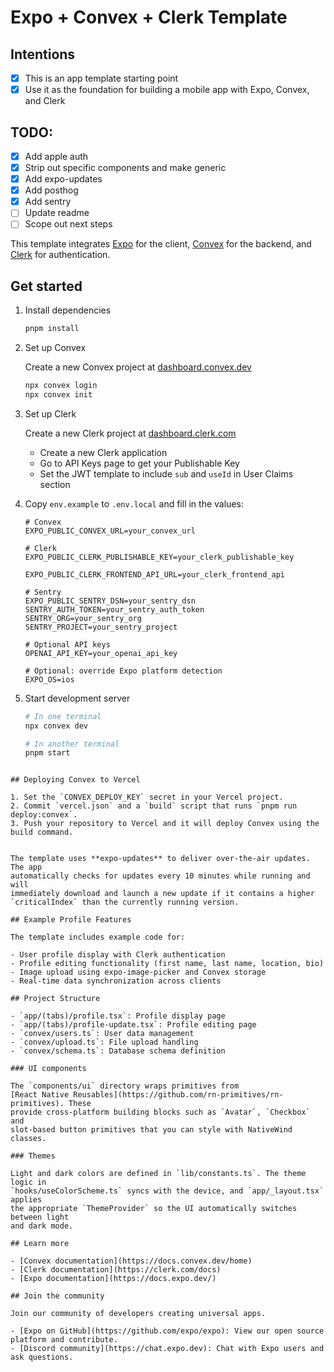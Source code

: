 # Expo + Convex + Clerk Template

## Intentions

- [x] This is an app template starting point
- [x] Use it as the foundation for building a mobile app with Expo, Convex, and Clerk

## TODO:

- [x] Add apple auth
- [x] Strip out specific components and make generic
- [x] Add expo-updates
- [x] Add posthog
- [x] Add sentry
- [ ] Update readme
- [ ] Scope out next steps

This template integrates [Expo](https://expo.dev) for the client, [Convex](https://convex.dev) for the backend, and [Clerk](https://clerk.com) for authentication.

## Get started

1. Install dependencies

   ```bash
   pnpm install
   ```

2. Set up Convex

   Create a new Convex project at [dashboard.convex.dev](https://dashboard.convex.dev)

   ```bash
   npx convex login
   npx convex init
   ```

3. Set up Clerk

   Create a new Clerk project at [dashboard.clerk.com](https://dashboard.clerk.com)

   - Create a new Clerk application
   - Go to API Keys page to get your Publishable Key
   - Set the JWT template to include `sub` and `useId` in User Claims section

4. Copy `env.example` to `.env.local` and fill in the values:

   ```
   # Convex
   EXPO_PUBLIC_CONVEX_URL=your_convex_url

   # Clerk
   EXPO_PUBLIC_CLERK_PUBLISHABLE_KEY=your_clerk_publishable_key

   EXPO_PUBLIC_CLERK_FRONTEND_API_URL=your_clerk_frontend_api

   # Sentry
   EXPO_PUBLIC_SENTRY_DSN=your_sentry_dsn
   SENTRY_AUTH_TOKEN=your_sentry_auth_token
   SENTRY_ORG=your_sentry_org
   SENTRY_PROJECT=your_sentry_project

   # Optional API keys
   OPENAI_API_KEY=your_openai_api_key

   # Optional: override Expo platform detection
   EXPO_OS=ios
   ```

5. Start development server

   ```bash
   # In one terminal
   npx convex dev

   # In another terminal
   pnpm start
```

## Deploying Convex to Vercel

1. Set the `CONVEX_DEPLOY_KEY` secret in your Vercel project.
2. Commit `vercel.json` and a `build` script that runs `pnpm run deploy:convex`.
3. Push your repository to Vercel and it will deploy Convex using the build command.


The template uses **expo-updates** to deliver over-the-air updates. The app
automatically checks for updates every 10 minutes while running and will
immediately download and launch a new update if it contains a higher
`criticalIndex` than the currently running version.

## Example Profile Features

The template includes example code for:

- User profile display with Clerk authentication
- Profile editing functionality (first name, last name, location, bio)
- Image upload using expo-image-picker and Convex storage
- Real-time data synchronization across clients

## Project Structure

- `app/(tabs)/profile.tsx`: Profile display page
- `app/(tabs)/profile-update.tsx`: Profile editing page
- `convex/users.ts`: User data management
- `convex/upload.ts`: File upload handling
- `convex/schema.ts`: Database schema definition

### UI components

The `components/ui` directory wraps primitives from
[React Native Reusables](https://github.com/rn-primitives/rn-primitives). These
provide cross-platform building blocks such as `Avatar`, `Checkbox` and
slot-based button primitives that you can style with NativeWind classes.

### Themes

Light and dark colors are defined in `lib/constants.ts`. The theme logic in
`hooks/useColorScheme.ts` syncs with the device, and `app/_layout.tsx` applies
the appropriate `ThemeProvider` so the UI automatically switches between light
and dark mode.

## Learn more

- [Convex documentation](https://docs.convex.dev/home)
- [Clerk documentation](https://clerk.com/docs)
- [Expo documentation](https://docs.expo.dev/)

## Join the community

Join our community of developers creating universal apps.

- [Expo on GitHub](https://github.com/expo/expo): View our open source platform and contribute.
- [Discord community](https://chat.expo.dev): Chat with Expo users and ask questions.
